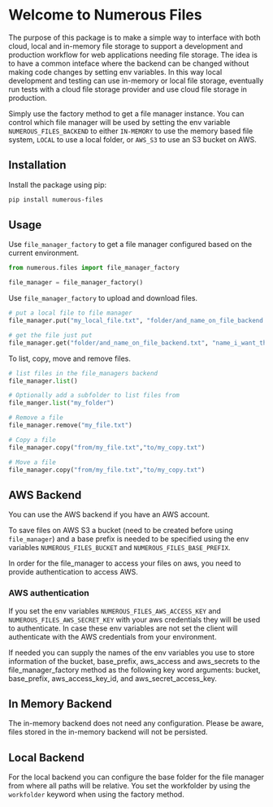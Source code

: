 # Welcome to Numerous Files

The purpose of this package is to make a simple way to interface with both cloud, local and in-memory file storage to support a development and production workflow for web applications needing file storage. The idea is to have a common inteface where the backend can be changed without making code changes by setting env variables. In this way local development and testing can use in-memory or local file storage, eventually run tests with a cloud file storage provider and use cloud file storage in production.

Simply use the factory method to get a file manager instance. You can control which file manager will be used by setting the env variable `NUMEROUS_FILES_BACKEND` to either `IN-MEMORY` to use the memory based file system, `LOCAL` to use a local folder, or `AWS_S3` to use an S3 bucket on AWS.

## Installation

Install the package using pip:

```bash
pip install numerous-files
```

## Usage

Use `file_manager_factory` to get a file manager configured based on the current environment.

```python
from numerous.files import file_manager_factory

file_manager = file_manager_factory()
```

Use `file_manager_factory` to upload and download files.
```python
# put a local file to file manager
file_manager.put("my_local_file.txt", "folder/and_name_on_file_backend.txt")

# get the file just put
file_manager.get("folder/and_name_on_file_backend.txt", "name_i_want_the_file_to_have_locally")
```

To list, copy, move and remove files.
```python
# list files in the file_managers backend
file_manager.list()

# Optionally add a subfolder to list files from
file_manger.list("my_folder")

# Remove a file
file_manager.remove("my_file.txt")

# Copy a file
file_manager.copy("from/my_file.txt","to/my_copy.txt")

# Move a file
file_manager.copy("from/my_file.txt","to/my_copy.txt")
```

## AWS Backend

You can use the AWS backend if you have an AWS account. 

To save files on AWS S3 a bucket (need to be created before using `file_manager`) and a base prefix is needed to be specified using the env variables `NUMEROUS_FILES_BUCKET` and `NUMEROUS_FILES_BASE_PREFIX`.

In order for the file_manager to access your files on aws, you need to provide authentication to access AWS.

### AWS authentication

If you set the env variables `NUMEROUS_FILES_AWS_ACCESS_KEY` and `NUMEROUS_FILES_AWS_SECRET_KEY` with your aws credentials they will be used to authenticate. In case these env variables are not set the client will authenticate with the AWS credentials from your environment.

If needed you can supply the names of the env variables you use to store information of the bucket, base_prefix, aws_access and aws_secrets to the file_manager_factory method as the following key word arguments: bucket, base_prefix, aws_access_key_id, and aws_secret_access_key.

## In Memory Backend

The in-memory backend does not need any configuration. Please be aware, files stored in the in-memory backend will not be persisted.

## Local Backend

For the local backend you can configure the base folder for the file manager from where all paths will be relative. You set the workfolder by using the `workfolder` keyword when using the factory method.